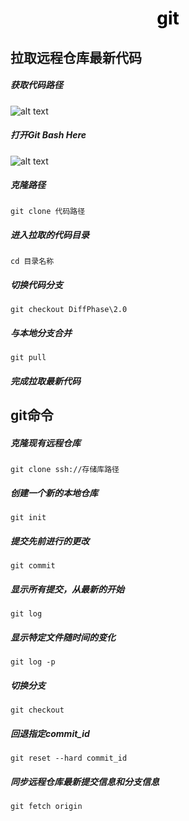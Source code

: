 
<h1 align = "center" style="color: #000000">git</h1>

## 拉取远程仓库最新代码

##### 获取代码路径
![alt text](/获取代码路径.png)
##### 打开Git Bash Here
![alt text](/打开GitBashHere.png)
##### 克隆路径
```
git clone 代码路径
```
##### 进入拉取的代码目录
```
cd 目录名称
```
##### 切换代码分支
```
git checkout DiffPhase\2.0
```
##### 与本地分支合并
```
git pull
```
##### 完成拉取最新代码

## git命令

##### 克隆现有远程仓库
```
git clone ssh://存储库路径
```

##### 创建一个新的本地仓库
```
git init   
```
##### 提交先前进行的更改
```
git commit   
```
##### 显示所有提交，从最新的开始
```
git log   
```
##### 显示特定文件随时间的变化
```
git log -p   
```
##### 切换分支
```
git checkout   
```
##### 回退指定commit_id
```
git reset --hard commit_id   
```
##### 同步远程仓库最新提交信息和分支信息
```
git fetch origin    
```
